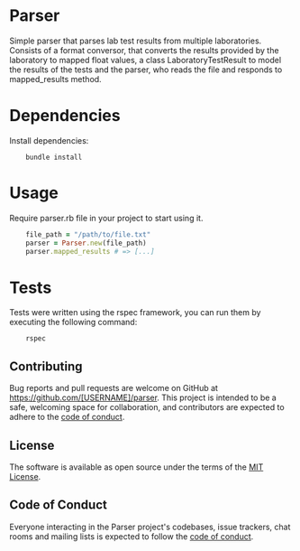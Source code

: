 # Parser

Simple parser that parses lab test results from multiple laboratories. Consists of a format conversor, that converts the results provided by the laboratory to mapped float values, a class LaboratoryTestResult to model the results of the tests and the parser, who reads the file and responds to mapped_results method.

# Dependencies

Install dependencies:
```
    bundle install
```

# Usage
Require parser.rb file in your project to start using it.

```Ruby
    file_path = "/path/to/file.txt"
    parser = Parser.new(file_path)
    parser.mapped_results # => [...]
```

# Tests
Tests were written using the rspec framework, you can run them by executing the following command:

```
    rspec 
```
## Contributing

Bug reports and pull requests are welcome on GitHub at https://github.com/[USERNAME]/parser. This project is intended to be a safe, welcoming space for collaboration, and contributors are expected to adhere to the [code of conduct](https://github.com/[USERNAME]/parser/blob/master/CODE_OF_CONDUCT.md).


## License

The software is available as open source under the terms of the [MIT License](https://opensource.org/licenses/MIT).

## Code of Conduct

Everyone interacting in the Parser project's codebases, issue trackers, chat rooms and mailing lists is expected to follow the [code of conduct](https://github.com/[USERNAME]/parser/blob/master/CODE_OF_CONDUCT.md).
